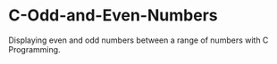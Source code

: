 # C-Odd-and-Even-Numbers
Displaying even and odd numbers between a range of numbers with C Programming.
